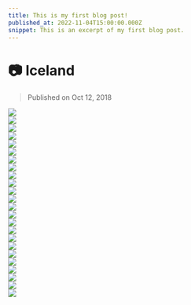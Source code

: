 ```yaml
---
title: This is my first blog post!
published_at: 2022-11-04T15:00:00.000Z
snippet: This is an excerpt of my first blog post.
---
```


# 📷 Iceland

> Published on Oct 12, 2018

![](https://static.bpev.me/blog/travel-iceland/iceland-01.jpg) <br />
![](https://static.bpev.me/blog/travel-iceland/iceland-02.jpeg) <br />
![](https://static.bpev.me/blog/travel-iceland/iceland-03.jpeg) <br />
![](https://static.bpev.me/blog/travel-iceland/iceland-04.jpeg) <br />
![](https://static.bpev.me/blog/travel-iceland/iceland-05.jpeg) <br />
![](https://static.bpev.me/blog/travel-iceland/iceland-06.jpeg) <br />
![](https://static.bpev.me/blog/travel-iceland/iceland-07.jpg) <br />
![](https://static.bpev.me/blog/travel-iceland/iceland-08.jpeg) <br />
![](https://static.bpev.me/blog/travel-iceland/iceland-09.jpeg) <br />
![](https://static.bpev.me/blog/travel-iceland/iceland-10.jpeg) <br />
![](https://static.bpev.me/blog/travel-iceland/iceland-11.png) <br />
![](https://static.bpev.me/blog/travel-iceland/iceland-12.jpeg) <br />
![](https://static.bpev.me/blog/travel-iceland/iceland-13.jpeg) <br />
![](https://static.bpev.me/blog/travel-iceland/iceland-14.jpeg) <br />
![](https://static.bpev.me/blog/travel-iceland/iceland-15.jpeg) <br />
![](https://static.bpev.me/blog/travel-iceland/iceland-16.jpeg) <br />
![](https://static.bpev.me/blog/travel-iceland/iceland-17.jpeg) <br />
![](https://static.bpev.me/blog/travel-iceland/iceland-18.jpeg) <br />
![](https://static.bpev.me/blog/travel-iceland/iceland-19.jpeg) <br />
![](https://static.bpev.me/blog/travel-iceland/iceland-20.jpeg) <br />
![](https://static.bpev.me/blog/travel-iceland/iceland-21.jpg) <br />
![](https://static.bpev.me/blog/travel-iceland/iceland-22.jpeg) <br />
![](https://static.bpev.me/blog/travel-iceland/iceland-23.jpg) <br />
![](https://static.bpev.me/blog/travel-iceland/iceland-24.jpg) <br />
